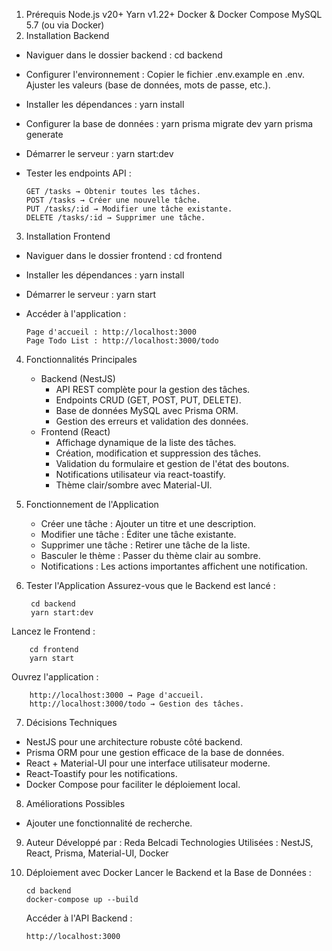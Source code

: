 1. Prérequis
    Node.js v20+
    Yarn v1.22+
    Docker & Docker Compose
    MySQL 5.7 (ou via Docker)
2. Installation Backend
  - Naviguer dans le dossier backend :
        cd backend
  - Configurer l'environnement :
        Copier le fichier .env.example en .env.
        Ajuster les valeurs (base de données, mots de passe, etc.).
  - Installer les dépendances :
        yarn install
  - Configurer la base de données :
        yarn prisma migrate dev
        yarn prisma generate
  - Démarrer le serveur :
        yarn start:dev
  - Tester les endpoints API :

        GET /tasks → Obtenir toutes les tâches.
        POST /tasks → Créer une nouvelle tâche.
        PUT /tasks/:id → Modifier une tâche existante.
        DELETE /tasks/:id → Supprimer une tâche.

3. Installation Frontend
  - Naviguer dans le dossier frontend :
        cd frontend
  - Installer les dépendances :
        yarn install
  - Démarrer le serveur :
        yarn start
  - Accéder à l'application :

        Page d'accueil : http://localhost:3000
        Page Todo List : http://localhost:3000/todo

4. Fonctionnalités Principales
    - Backend (NestJS)
      - API REST complète pour la gestion des tâches.
      - Endpoints CRUD (GET, POST, PUT, DELETE).
      - Base de données MySQL avec Prisma ORM.
      - Gestion des erreurs et validation des données.
    - Frontend (React)
      - Affichage dynamique de la liste des tâches.
      - Création, modification et suppression des tâches.
      - Validation du formulaire et gestion de l'état des boutons.
      - Notifications utilisateur via react-toastify.
      - Thème clair/sombre avec Material-UI.
5. Fonctionnement de l'Application
      - Créer une tâche : Ajouter un titre et une description.
      - Modifier une tâche : Éditer une tâche existante.
      - Supprimer une tâche : Retirer une tâche de la liste.
      - Basculer le thème : Passer du thème clair au sombre.
      - Notifications : Les actions importantes affichent une notification.
6. Tester l'Application
Assurez-vous que le Backend est lancé :

        cd backend
        yarn start:dev

Lancez le Frontend :

        cd frontend
        yarn start

Ouvrez l'application :

        http://localhost:3000 → Page d'accueil.
        http://localhost:3000/todo → Gestion des tâches.

7. Décisions Techniques
  - NestJS pour une architecture robuste côté backend.
  - Prisma ORM pour une gestion efficace de la base de données.
  - React + Material-UI pour une interface utilisateur moderne.
  - React-Toastify pour les notifications.
  - Docker Compose pour faciliter le déploiement local.
8. Améliorations Possibles
  - Ajouter une fonctionnalité de recherche.


9. Auteur
Développé par : Reda Belcadi
Technologies Utilisées : NestJS, React, Prisma, Material-UI, Docker

10. Déploiement avec Docker
    Lancer le Backend et la Base de Données :

        cd backend
        docker-compose up --build

    Accéder à l'API Backend :

        http://localhost:3000
